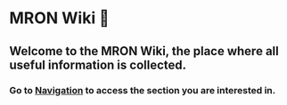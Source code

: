 # MRON Wiki 🐸

## Welcome to the MRON Wiki, the place where all useful information is collected.

### Go to [Navigation](navigation) to access the section you are interested in.